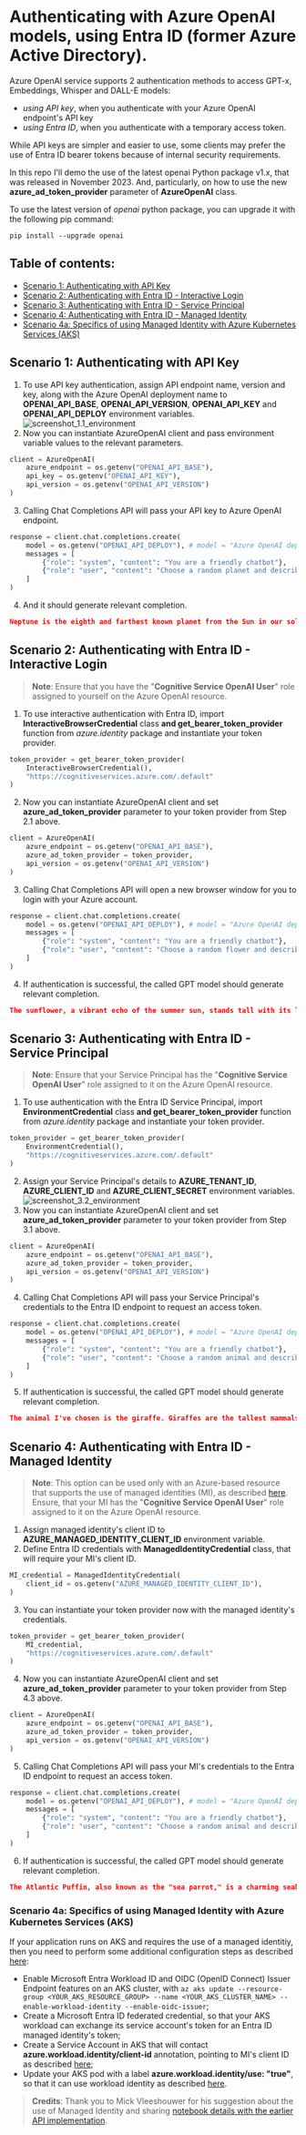 # Authenticating with Azure OpenAI models, using Entra ID (former Azure Active Directory).

Azure OpenAI service supports 2 authentication methods to access GPT-x, Embeddings, Whisper and DALL-E models:
- _using API key_, when you authenticate with your Azure OpenAI endpoint's API key
- _using Entra ID_, when you authenticate with a temporary access token.

While API keys are simpler and easier to use, some clients may prefer the use of Entra ID bearer tokens because of internal security requirements.

In this repo I'll demo the use of the latest openai Python package v1.x, that was released in November 2023. And, particularly, on how to use the new **azure_ad_token_provider** parameter of **AzureOpenAI** class.

To use the latest version of *openai* python package, you can upgrade it with the following pip command:
```
pip install --upgrade openai
```

## Table of contents:
- [Scenario 1: Authenticating with API Key](https://github.com/LazaUK/AOAI-EntraIDAuth-SDKv1/tree/main#scenario-1-authenticating-with-api-key)
- [Scenario 2: Authenticating with Entra ID - Interactive Login](https://github.com/LazaUK/AOAI-EntraIDAuth-SDKv1/tree/main#scenario-2-authenticating-with-entra-id---interactive-login)
- [Scenario 3: Authenticating with Entra ID - Service Principal](https://github.com/LazaUK/AOAI-EntraIDAuth-SDKv1/tree/main#scenario-3-authenticating-with-entra-id---service-principal)
- [Scenario 4: Authenticating with Entra ID - Managed Identity](https://github.com/LazaUK/AOAI-EntraIDAuth-SDKv1/tree/main#scenario-4-authenticating-with-entra-id---managed-identity)
- [Scenario 4a: Specifics of using Managed Identity with Azure Kubernetes Services (AKS)]()

## Scenario 1: Authenticating with API Key
1. To use API key authentication, assign API endpoint name, version and key, along with the Azure OpenAI deployment name to **OPENAI_API_BASE**, **OPENAI_API_VERSION**, **OPENAI_API_KEY** and **OPENAI_API_DEPLOY** environment variables.
![screenshot_1.1_environment](images/api_1_environment.png)
2. Now you can instantiate AzureOpenAI client and pass environment variable values to the relevant parameters.
``` Python
client = AzureOpenAI(
    azure_endpoint = os.getenv("OPENAI_API_BASE"),
    api_key = os.getenv("OPENAI_API_KEY"),
    api_version = os.getenv("OPENAI_API_VERSION")
)
```
3. Calling Chat Completions API will pass your API key to Azure OpenAI endpoint.
``` Python
response = client.chat.completions.create(
    model = os.getenv("OPENAI_API_DEPLOY"), # model = "Azure OpenAI deployment name".
    messages = [
        {"role": "system", "content": "You are a friendly chatbot"},
        {"role": "user", "content": "Choose a random planet and describe it to me in 3 sentences."}
    ]
)
```
4. And it should generate relevant completion.
``` JSON
Neptune is the eighth and farthest known planet from the Sun in our solar system. It is a giant planet composed primarily of hydrogen and helium, with traces of methane, giving it a striking blue appearance. Neptune has a dynamic atmosphere with the fastest winds in the solar system, reaching speeds of over 1,100 miles per hour, and a series of dark spots caused by storm activities.
```

## Scenario 2: Authenticating with Entra ID - Interactive Login
>**Note**: Ensure that you have the "**Cognitive Service OpenAI User**" role assigned to yourself on the Azure OpenAI resource.
1. To use interactive authentication with Entra ID, import **InteractiveBrowserCredential** class **and get_bearer_token_provider** function from _azure.identity_ package and instantiate your token provider.
``` Python
token_provider = get_bearer_token_provider(
    InteractiveBrowserCredential(),
    "https://cognitiveservices.azure.com/.default"
)
```
2. Now you can instantiate AzureOpenAI client and set **azure_ad_token_provider** parameter to your token provider from Step 2.1 above.
``` Python
client = AzureOpenAI(
    azure_endpoint = os.getenv("OPENAI_API_BASE"),
    azure_ad_token_provider = token_provider,
    api_version = os.getenv("OPENAI_API_VERSION")
)
```
3. Calling Chat Completions API will open a new browser window for you to login with your Azure account.
``` Python
response = client.chat.completions.create(
    model = os.getenv("OPENAI_API_DEPLOY"), # model = "Azure OpenAI deployment name".
    messages = [
        {"role": "system", "content": "You are a friendly chatbot"},
        {"role": "user", "content": "Choose a random flower and describe it to me in 3 sentences."}
    ]
)
```
4. If authentication is successful, the called GPT model should generate relevant completion.
``` JSON
The sunflower, a vibrant echo of the summer sun, stands tall with its large, rough stem that hoists the bright yellow petals aloft. Each flower is actually a composite of hundreds of small florets that cluster together to form the eye-catching disk, circled by the flamboyant sun-like halo. This cheerful bloom not only follows the day's sun, performing a slow dance from east to west, but is also a symbol of loyalty and adoration.
```

## Scenario 3: Authenticating with Entra ID - Service Principal
>**Note**: Ensure that your Service Principal has the "**Cognitive Service OpenAI User**" role assigned to it on the Azure OpenAI resource.
1. To use authentication with the Entra ID Service Principal, import **EnvironmentCredential** class **and get_bearer_token_provider** function from _azure.identity_ package and instantiate your token provider.
``` Python
token_provider = get_bearer_token_provider(
    EnvironmentCredential(),
    "https://cognitiveservices.azure.com/.default"
)
```
2. Assign your Service Principal's details to **AZURE_TENANT_ID**, **AZURE_CLIENT_ID** and **AZURE_CLIENT_SECRET** environment variables.
![screenshot_3.2_environment](images/sp_1_environment.png)
3. Now you can instantiate AzureOpenAI client and set **azure_ad_token_provider** parameter to your token provider from Step 3.1 above.
``` Python
client = AzureOpenAI(
    azure_endpoint = os.getenv("OPENAI_API_BASE"),
    azure_ad_token_provider = token_provider,
    api_version = os.getenv("OPENAI_API_VERSION")
)
```
4. Calling Chat Completions API will pass your Service Principal's credentials to the Entra ID endpoint to request an access token.
``` Python
response = client.chat.completions.create(
    model = os.getenv("OPENAI_API_DEPLOY"), # model = "Azure OpenAI deployment name".
    messages = [
        {"role": "system", "content": "You are a friendly chatbot"},
        {"role": "user", "content": "Choose a random animal and describe it to me in 3 sentences."}
    ]
)
```
5. If authentication is successful, the called GPT model should generate relevant completion.
``` JSON
The animal I've chosen is the giraffe. Giraffes are the tallest mammals on Earth, their legs alone can be taller than most humans—about 6 feet. They have a distinctive spotted coat and a long neck which they use to reach leaves, fruits, and flowers high up in Acacia trees.
```

## Scenario 4: Authenticating with Entra ID - Managed Identity
>**Note**: This option can be used only with an Azure-based resource that supports the use of managed identities (MI), as described [here](https://learn.microsoft.com/en-us/azure/developer/python/sdk/authentication-azure-hosted-apps?tabs=azure-cli%2Cazure-app-service). Ensure, that your MI has the "**Cognitive Service OpenAI User**" role assigned to it on the Azure OpenAI resource.
1. Assign managed identity's client ID to **AZURE_MANAGED_IDENTITY_CLIENT_ID** environment variable.
2. Define Entra ID credentials with **ManagedIdentityCredential** class, that will require your MI's client ID.
``` Python
MI_credential = ManagedIdentityCredential(
    client_id = os.getenv("AZURE_MANAGED_IDENTITY_CLIENT_ID"),
)
```
3. You can instantiate your token provider now with the managed identity's credentials.
``` Python
token_provider = get_bearer_token_provider(
    MI_credential,
    "https://cognitiveservices.azure.com/.default"
)
```
4. Now you can instantiate AzureOpenAI client and set **azure_ad_token_provider** parameter to your token provider from Step 4.3 above.
``` Python
client = AzureOpenAI(
    azure_endpoint = os.getenv("OPENAI_API_BASE"),
    azure_ad_token_provider = token_provider,
    api_version = os.getenv("OPENAI_API_VERSION")
)
```
5. Calling Chat Completions API will pass your MI's credentials to the Entra ID endpoint to request an access token.
``` Python
response = client.chat.completions.create(
    model = os.getenv("OPENAI_API_DEPLOY"), # model = "Azure OpenAI deployment name".
    messages = [
        {"role": "system", "content": "You are a friendly chatbot"},
        {"role": "user", "content": "Choose a random animal and describe it to me in 3 sentences."}
    ]
)
```
6. If authentication is successful, the called GPT model should generate relevant completion.
``` JSON
The Atlantic Puffin, also known as the "sea parrot," is a charming seabird notable for its colorful beak and matching orange legs. These compact birds are excellent swimmers, using their wings to 'fly' underwater while hunting for fish. Puffins are social creatures, nesting in large colonies on cliffs and spending most of their lives at sea, only coming to land to breed.
```

### Scenario 4a: Specifics of using Managed Identity with Azure Kubernetes Services (AKS)
If your application runs on AKS and requires the use of a managed identitiy, then you need to perform some additional configuration steps as described [here](https://learn.microsoft.com/en-us/azure/aks/open-ai-secure-access-quickstart):
- Enable Microsoft Entra Workload ID and OIDC (OpenID Connect) Issuer Endpoint features on an AKS cluster, with ```az aks update --resource-group <YOUR_AKS_RESOURCE_GROUP> --name <YOUR_AKS_CLUSTER_NAME> --enable-workload-identity --enable-oidc-issuer```;
- Create a Microsoft Entra ID federated credential, so that your AKS workload can exchange its service account's token for an Entra ID managed identity's token;
- Create a Service Account in AKS that will contact **azure.workload.identity/client-id** annotation, pointing to MI's client ID as described [here](https://learn.microsoft.com/en-us/azure/aks/workload-identity-overview?tabs=python#service-account-annotations);
- Update your AKS pod with a label **azure.workload.identity/use: "true"**, so that it can use workload identity as described [here](https://learn.microsoft.com/en-us/azure/aks/workload-identity-overview?tabs=python#pod-labels).

>**Credits**: Thank you to Mick Vleeshouwer for his suggestion about the use of Managed Identity and sharing [notebook details with the earlier API implementation](https://github.com/iMicknl/connect-AML-to-Azure-OpenAI/tree/main/notebooks).
